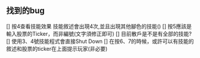 ## 找到的bug
[] 按4查看技能效果 技能敘述會出現4次,並且出現其他腳色的技能()
[] 按5應該是輸入股票的Ticker，而非編號(文字須修正即可)
[] 目前散戶是不是有全部的技能?
[] 使用3、4號技能程式會直接Shut Down
[] 在按6、7的時候，或許可以有技能的敘述和股票的ticker在上面提示玩家(非必要)